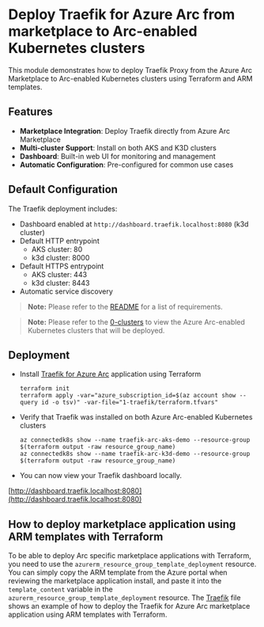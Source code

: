 # Deploy Traefik for Azure Arc from marketplace to Arc-enabled Kubernetes clusters

This module demonstrates how to deploy Traefik Proxy from the Azure Arc Marketplace to Arc-enabled Kubernetes clusters using Terraform and ARM templates.

## Features

- **Marketplace Integration**: Deploy Traefik directly from Azure Arc Marketplace
- **Multi-cluster Support**: Install on both AKS and K3D clusters
- **Dashboard**: Built-in web UI for monitoring and management
- **Automatic Configuration**: Pre-configured for common use cases

## Default Configuration

The Traefik deployment includes:

- Dashboard enabled at `http://dashboard.traefik.localhost:8080` (k3d cluster)
- Default HTTP entrypoint
  - AKS cluster: 80
  - k3d cluster: 8000
- Default HTTPS entrypoint
  - AKS cluster: 443
  - k3d cluster: 8443
- Automatic service discovery

> **Note:** Please refer to the [README](../README.md) for a list of requirements.

> **Note:** Please refer to the [0-clusters](../0-clusters/README.md) to view the Azure Arc-enabled Kubernetes clusters that will be deployed.

## Deployment
* Install [Traefik for Azure Arc](https://portal.azure.com/#view/Microsoft_Azure_Marketplace/GalleryItemDetailsBladeNopdl/id/containous.traefik-on-arc/) application using Terraform
  ```shell
  terraform init
  terraform apply -var="azure_subscription_id=$(az account show --query id -o tsv)" -var-file="1-traefik/terraform.tfvars"
  ```

* Verify that Traefik was installed on both Azure Arc-enabled Kubernetes clusters
  ```shell
  az connectedk8s show --name traefik-arc-aks-demo --resource-group $(terraform output -raw resource_group_name)
  az connectedk8s show --name traefik-arc-k3d-demo --resource-group $(terraform output -raw resource_group_name)
  ```

* You can now view your Traefik dashboard locally.

[http://dashboard.traefik.localhost:8080](http://dashboard.traefik.localhost:8080)

## How to deploy marketplace application using ARM templates with Terraform
To be able to deploy Arc specific marketplace applications with Terraform, you need to use the `azurerm_resource_group_template_deployment` resource. You can simply copy the ARM template from the Azure portal when reviewing the marketplace application install, and paste it into the `template_content` variable in the `azurerm_resource_group_template_deployment` resource. The [Traefik](../traefik.tf) file shows an example of how to deploy the Traefik for Azure Arc marketplace application using ARM templates with Terraform.
